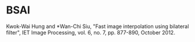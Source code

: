 # BSAI
Kwok-Wai Hung and *Wan-Chi Siu, "Fast image interpolation using bilateral filter", IET Image Processing, vol. 6, no. 7, pp. 877-890, October 2012.
